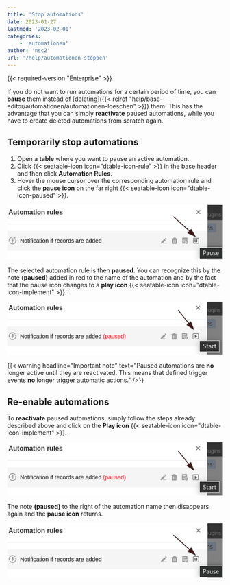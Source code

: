 ```yaml
---
title: 'Stop automations'
date: 2023-01-27
lastmod: '2023-02-01'
categories:
    - 'automationen'
author: 'nsc2'
url: '/help/automationen-stoppen'
---
```


{{< required-version "Enterprise" >}}

If you do not want to run automations for a certain period of time, you can **pause** them instead of [deleting]({{< relref "help/base-editor/automationen/automationen-loeschen" >}}) them. This has the advantage that you can simply **reactivate** paused automations, while you have to create deleted automations from scratch again.

## Temporarily stop automations

1. Open a **table** where you want to pause an active automation.
2. Click {{< seatable-icon icon="dtable-icon-rule" >}} in the base header and then click **Automation Rules**.
3. Hover the mouse cursor over the corresponding automation rule and click the **pause icon** on the far right {{< seatable-icon icon="dtable-icon-paused" >}}.

![Pause automations](images/pause-an-automation-1.png)

The selected automation rule is then **paused**. You can recognize this by the note **(paused)** added in red to the name of the automation and by the fact that the pause icon changes to a **play icon** {{< seatable-icon icon="dtable-icon-implement" >}}.

![Reactivate a paused automation](images/reactivate-paused-automations.png)

{{< warning  headline="Important note"  text="Paused automations are **no** longer active until they are reactivated. This means that defined trigger events **no** longer trigger automatic actions." />}}

## Re-enable automations

To **reactivate** paused automations, simply follow the steps already described above and click on the **Play icon** {{< seatable-icon icon="dtable-icon-implement" >}}.

![Reactivate a paused automation](images/reactivate-paused-automations.png)

The note **(paused)** to the right of the automation name then disappears again and the **pause icon** returns.

![Pause automations](images/pause-an-automation-1.png)
